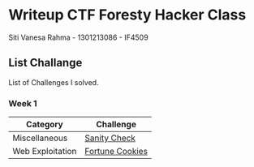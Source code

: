 # Writeup CTF Foresty Hacker Class
Siti Vanesa Rahma - 1301213086 - IF4509

## List Challange
List of Challenges I solved.

### Week 1
| Category | Challenge |
| --- | --- |
| Miscellaneous | [Sanity Check](/[Judul%201](https://github.com/sitivanesarahma/ctf-writeup/tree/main/Web_Exploitation)https://github.com/sitivanesarahma/ctf-writeup/tree/main/Web_Exploitation/)
| Web Exploitation | [Fortune Cookies](/[Judul%202](https://github.com/sitivanesarahma/ctf-writeup/tree/main/Web_Exploitation)https://github.com/sitivanesarahma/ctf-writeup/tree/main/Web_Exploitation/)
